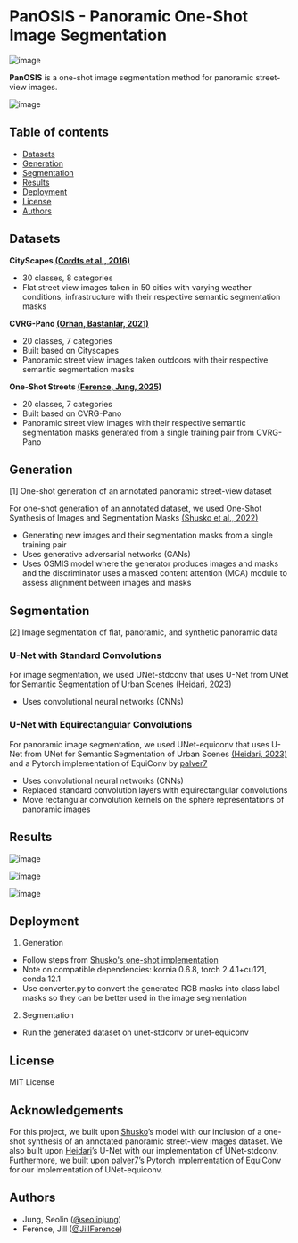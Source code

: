 # PanOSIS - Panoramic One-Shot Image Segmentation
![image](https://github.com/user-attachments/assets/9382d901-9d57-48c7-8c80-d7d1aa168cb3)

**PanOSIS** is a one-shot image segmentation method for panoramic street-view images. 

![image](https://github.com/user-attachments/assets/06c59ac2-e07f-4a1d-929f-7f33303dc9fb)

## Table of contents
- [Datasets](#datasets)
- [Generation](#generation)
- [Segmentation](#segmentation)
- [Results](#results)
- [Deployment](#deployment)
- [License](#license)
- [Authors](#authors)

## Datasets
**CityScapes [(Cordts et al., 2016)](https://arxiv.org/abs/1604.01685)**
- 30 classes, 8 categories
- Flat street view images taken in 50 cities with varying weather conditions, infrastructure with their respective semantic segmentation masks

**CVRG-Pano [(Orhan, Bastanlar, 2021)](https://link.springer.com/article/10.1007/s11760-021-02003-3)**
- 20 classes, 7 categories
- Built based on Cityscapes 
- Panoramic street view images taken outdoors with their respective semantic segmentation masks

**One-Shot Streets [(Ference, Jung, 2025)](https://www.kaggle.com/datasets/jillference/one-shot-streets)**
- 20 classes, 7 categories
- Built based on CVRG-Pano 
- Panoramic street view images with their respective semantic segmentation masks generated from a single training pair from CVRG-Pano

## Generation 
[1] One-shot generation of an annotated panoramic street-view dataset
   
For one-shot generation of an annotated dataset, we used One-Shot Synthesis of Images and Segmentation Masks [(Shusko et al., 2022)](https://arxiv.org/abs/2209.07547)
- Generating new images and their segmentation masks from a single training pair
- Uses generative adversarial networks (GANs)
- Uses OSMIS model where the generator produces images and masks and the discriminator uses a masked content attention (MCA) module to assess alignment between images and masks

## Segmentation 
[2] Image segmentation of flat, panoramic, and synthetic panoramic data
   
### U-Net with Standard Convolutions ###
For image segmentation, we used UNet-stdconv that uses U-Net from UNet for Semantic Segmentation of Urban Scenes [(Heidari, 2023)](https://github.com/deepmancer/unet-semantic-segmentation)
- Uses convolutional neural networks (CNNs)

### U-Net with Equirectangular Convolutions ###
For panoramic image segmentation, we used UNet-equiconv that uses U-Net from UNet for Semantic Segmentation of Urban Scenes [(Heidari, 2023)](https://github.com/deepmancer/unet-semantic-segmentation) and a Pytorch implementation of EquiConv by [palver7](https://github.com/palver7/EquiConvPytorch)
- Uses convolutional neural networks (CNNs)
- Replaced standard convolution layers with equirectangular convolutions
- Move rectangular convolution kernels on the sphere representations of panoramic images

## Results
![image](https://github.com/user-attachments/assets/22fcae97-bff2-48d3-adf8-f8ad1baeb439)

![image](https://github.com/user-attachments/assets/9a45734c-4131-449c-8f3d-bd96f89b6a08)

![image](https://github.com/user-attachments/assets/da4c74f3-59f2-4208-9d6b-f5e96de17808)

## Deployment

1) Generation
- Follow steps from [Shusko's one-shot implementation](https://github.com/boschresearch/one-shot-synthesis?tab=readme-ov-file)
- Note on compatible dependencies: kornia 0.6.8, torch 2.4.1+cu121, conda 12.1
- Use converter.py to convert the generated RGB masks into class label masks so they can be better used in the image segmentation

2) Segmentation
- Run the generated dataset on unet-stdconv or unet-equiconv

## License

MIT License

## Acknowledgements
For this project, we built upon [Shusko](https://github.com/boschresearch/one-shot-synthesis?tab=readme-ov-file)’s model with our inclusion of a one-shot synthesis of an annotated panoramic street-view images dataset. We also built upon [Heidari](https://github.com/deepmancer/unet-semantic-segmentation)’s U-Net with our implementation of UNet-stdconv. Furthermore, we built upon [palver7](https://github.com/palver7/EquiConvPytorch)’s Pytorch implementation of EquiConv for our implementation of UNet-equiconv.

## Authors
- Jung, Seolin ([@seolinjung](https://github.com/seolinjung))
- Ference, Jill ([@JillFerence](https://github.com/JillFerence))
